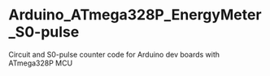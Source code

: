 # Arduino_ATmega328P_EnergyMeter_S0-pulse
Circuit and S0-pulse counter code for Arduino dev boards with ATmega328P MCU
